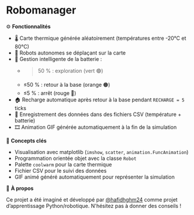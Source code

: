 # Robomanager

⚙️ **Fonctionnalités**

- 🌡️ Carte thermique générée aléatoirement (températures entre -20°C et 80°C)
- 🤖 Robots autonomes se déplaçant sur la carte
- 🔋 Gestion intelligente de la batterie :
  - >50 % : exploration (vert 🟢)
  - ≤50 % : retour à la base (orange 🟠)
  - ≤5 % : arrêt (rouge 🔴)
- 🏠 Recharge automatique après retour à la base pendant `RECHARGE = 5` ticks
- 📁 Enregistrement des données dans des fichiers CSV (température + batterie)
- 🎞️ Animation GIF générée automatiquement à la fin de la simulation

🧠 **Concepts clés**

- Visualisation avec matplotlib (`imshow`, `scatter`, `animation.FuncAnimation`)
- Programmation orientée objet avec la classe `Robot`
- Palette `coolwarm` pour la carte thermique
- Fichier CSV pour le suivi des données
- GIF animé généré automatiquement pour représenter la simulation

🚀 **À propos**

Ce projet a été imaginé et développé par [@hafidhghm24](https://github.com/hafidhghm24) comme projet d’apprentissage Python/robotique.
N'hésitez pas à donner des conseils !

